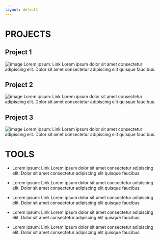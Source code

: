 ```yaml
---
layout: default
---
```


# PROJECTS

## Project 1

![image](https://github.githubassets.com/images/icons/emoji/octocat.png)
Lorem ipsum: Link
Lorem ipsum dolor sit amet consectetur adipiscing elit. Dolor sit amet consectetur adipiscing elit quisque faucibus.

## Project 2

![image](https://github.githubassets.com/images/icons/emoji/octocat.png)
Lorem ipsum: Link
Lorem ipsum dolor sit amet consectetur adipiscing elit. Dolor sit amet consectetur adipiscing elit quisque faucibus.

## Project 3

![image](https://github.githubassets.com/images/icons/emoji/octocat.png)
Lorem ipsum: Link
Lorem ipsum dolor sit amet consectetur adipiscing elit. Dolor sit amet consectetur adipiscing elit quisque faucibus.

# TOOLS

* Lorem ipsum: Link
Lorem ipsum dolor sit amet consectetur adipiscing elit. Dolor sit amet consectetur adipiscing elit quisque faucibus

* Lorem ipsum: Link
Lorem ipsum dolor sit amet consectetur adipiscing elit. Dolor sit amet consectetur adipiscing elit quisque faucibus

* Lorem ipsum: Link
Lorem ipsum dolor sit amet consectetur adipiscing elit. Dolor sit amet consectetur adipiscing elit quisque faucibus

* Lorem ipsum: Link
Lorem ipsum dolor sit amet consectetur adipiscing elit. Dolor sit amet consectetur adipiscing elit quisque faucibus

* Lorem ipsum: Link
Lorem ipsum dolor sit amet consectetur adipiscing elit. Dolor sit amet consectetur adipiscing elit quisque faucibus
